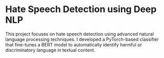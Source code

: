 # Hate Speech Detection using Deep NLP
 This project focuses on hate speech detection using advanced natural language processing techniques. I developed a PyTorch-based classifier that fine-tunes a BERT model to automatically identify harmful or discriminatory language in textual content.
